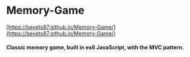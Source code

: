 # **Memory-Game**
[https://bevets87.github.io/Memory-Game/](https://bevets87.github.io/Memory-Game/)

#### Classic memory game, built in es6 JavaScript, with the MVC pattern.  
